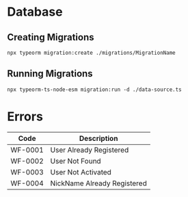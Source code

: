 # Database

## Creating Migrations
	npx typeorm migration:create ./migrations/MigrationName

## Running Migrations
	npx typeorm-ts-node-esm migration:run -d ./data-source.ts

# Errors
|Code|Description  |
|--|--|
|WF-0001 |User Already Registered|
|WF-0002 |User Not Found|
|WF-0003 |User Not Activated|
|WF-0004 |NickName Already Registered|